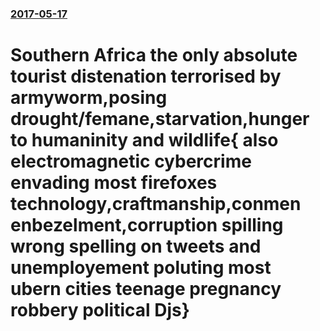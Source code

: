 ### [2017-05-17](/news/2017/05/17/index.md)

# Southern Africa the only absolute tourist distenation terrorised by armyworm,posing drought/femane,starvation,hunger to humaninity and wildlife{ also electromagnetic cybercrime envading most firefoxes technology,craftmanship,conmen enbezelment,corruption spilling wrong spelling on tweets and unemployement poluting most ubern cities teenage pregnancy robbery political Djs} 



